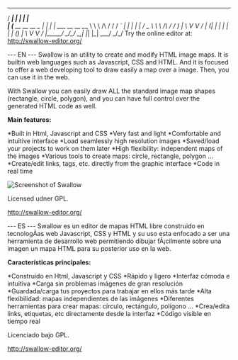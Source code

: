 
   _____                      _   _                    
  / ____|                    | | | |                   
 | (___   __      __   __ _  | | | |   ___   __      __
  \___ \  \ \ /\ / /  / _` | | | | |  / _ \  \ \ /\ / /
  ____) |  \ V  V /  | (_| | | | | | | (_) |  \ V  V / 
 |_____/    \_/\_/    \__,_| |_| |_|  \___/    \_/\_/ 
Try the online editor at: http://swallow-editor.org/
 

 --- EN ---
Swallow is an utility to create and modify HTML image maps. It is builtin web languages such as 
Javascript, CSS and HTML. And it is focused to offer a web developing tool to draw easily a map 
over a image. Then, you can use it in the web.

With Swallow you can easily draw ALL the standard image map shapes (rectangle, circle, polygon), 
and you can have full control over the generated HTML code as well.

**Main features:**

   *Built in Html, Javascript and CSS
   *Very fast and light
   *Comfortable and intuitive interface
   *Load seamlessly high resolution images
   *Saved/load your projects to work on them later
   *High flexibility: independent maps of the images
   *Various tools to create maps: circle, rectangle, polygon …
   *Create/edit links, tags, etc. directly from the graphic interface
   *Code in real time
   
  ![Screenshot of Swallow](http://swallow-editor.org/en/img/cap2.png)

Licensed udner GPL.

http://swallow-editor.org/

--- ES ---
Swallow es un editor de mapas HTML libre construido en tecnologÃ­as web Javascript, CSS y HTML 
y su uso esta enfocado a ser una herramienta de desarrollo web permitiendo dibujar fÃ¡cilmente 
sobre una imagen un mapa HTML para su posterior uso en la web.

**Características principales:**

   *Construido en Html, Javascript y CSS
   *Rápido y ligero
   *Interfaz cómoda e intuitiva
   *Carga sin problemas imágenes de gran resolución
   *Guardada/carga tus proyectos para trabajar en ellos más tarde
   *Alta flexibilidad: mapas independientes de las imágenes
   *Diferentes herramientas para crear mapas: círculo, rectángulo, polígono …
   *Crea/edita links, etiquetas, etc directamente desde la interfaz
   *Código visible en tiempo real


Licenciado bajo GPL.

http://swallow-editor.org/

